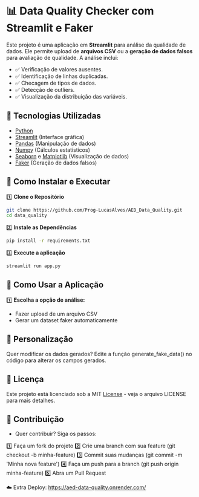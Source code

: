 # 📊 Data Quality Checker com Streamlit e Faker

Este projeto é uma aplicação em **Streamlit** para análise da qualidade de dados. Ele permite upload de **arquivos CSV** ou a **geração de dados falsos** para avaliação de qualidade. A análise inclui:

- ✅ Verificação de valores ausentes.
- ✅ Identificação de linhas duplicadas.
- ✅ Checagem de tipos de dados.
- ✅ Detecção de outliers.
- ✅ Visualização da distribuição das variáveis.

## 🚀 Tecnologias Utilizadas

- [Python](https://www.python.org/)
- [Streamlit](https://streamlit.io/) (Interface gráfica)
- [Pandas](https://pandas.pydata.org/) (Manipulação de dados)
- [Numpy](https://numpy.org/) (Cálculos estatísticos)
- [Seaborn](https://seaborn.pydata.org/) e [Matplotlib](https://matplotlib.org/) (Visualização de dados)
- [Faker](https://faker.readthedocs.io/en/master/) (Geração de dados falsos)

## 📌 Como Instalar e Executar

1️⃣ **Clone o Repositório**

```bash
git clone https://github.com/Prog-LucasAlves/AED_Data_Quality.git
cd data_quality
```

2️⃣ **Instale as Dependências**
```bash
pip install -r requirements.txt
```

3️⃣ **Execute a aplicação**
```bash
streamlit run app.py
```

## 🔹 Como Usar a Aplicação

1️⃣ **Escolha a opção de análise:**

- Fazer upload de um arquivo CSV
- Gerar um dataset faker automaticamente

## 🔧 Personalização

Quer modificar os dados gerados? Edite a função generate_fake_data() no código para alterar os campos gerados.

## 📜 Licença

Este projeto está licenciado sob a MIT [License](https://github.com/Prog-LucasAlves/AED_Data_Quality/blob/main/LICENSE) - veja o arquivo LICENSE para mais detalhes.

## 🤝 Contribuição

- Quer contribuir? Siga os passos:

1️⃣ Faça um fork do projeto
2️⃣ Crie uma branch com sua feature (git checkout -b minha-feature)
3️⃣ Commit suas mudanças (git commit -m 'Minha nova feature')
4️⃣ Faça um push para a branch (git push origin minha-feature)
5️⃣ Abra um Pull Request

☁️ Extra Deploy: https://aed-data-quality.onrender.com/
